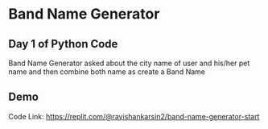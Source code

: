 
# Band Name Generator
## Day 1 of Python Code

Band Name Generator asked about the city name of user and his/her pet name and then combine both name as create a Band Name



## Demo

Code Link: https://replit.com/@ravishankarsin2/band-name-generator-start


